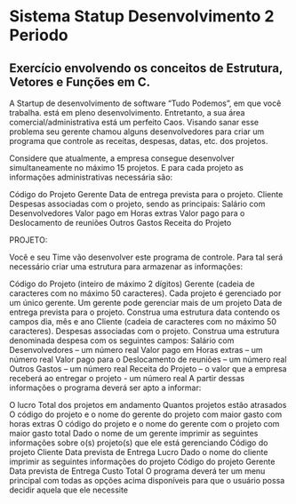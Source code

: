 # Sistema Statup Desenvolvimento 2 Periodo

## Exercício envolvendo os conceitos de Estrutura, Vetores e Funções em C.

A Startup de desenvolvimento de software “Tudo Podemos”, em que você trabalha. está em pleno desenvolvimento. Entretanto, a sua área comercial/administrativa está um perfeito Caos. Visando sanar esse problema seu gerente chamou alguns desenvolvedores para criar um programa que controle as receitas, despesas, datas, etc. dos projetos.

Considere que atualmente, a empresa consegue desenvolver simultaneamente no máximo 15 projetos. E para cada projeto as informações administrativas necessária são:

Código do Projeto
Gerente
Data de entrega prevista para o projeto.
Cliente
Despesas associadas com o projeto, sendo as principais:
Salário com Desenvolvedores
Valor pago em Horas extras
Valor pago para o Deslocamento de reuniões
Outros Gastos
Receita do Projeto

PROJETO:

Você e seu Time vão desenvolver este programa de controle. Para tal será necessário criar uma estrutura para armazenar as informações:

Código do Projeto (inteiro de máximo 2 dígitos)
Gerente (cadeia de caracteres com no máximo 50 caracteres). Cada projeto é gerenciado por um único gerente. Um gerente pode gerenciar mais de um projeto
Data de entrega prevista para o projeto. Construa uma estrutura data contendo os campos dia, mês e ano
Cliente (cadeia de caracteres com no máximo 50 caracteres).
Despesas associadas com o projeto. Construa uma estrutura denominada despesa com os seguintes campos:
Salário com Desenvolvedores – um número real
Valor pago em Horas extras – um número real
Valor pago para o Deslocamento de reuniões – um número real
Outros Gastos – um número real
Receita do Projeto – o valor que a empresa receberá ao entregar o projeto - um número real
A partir dessas informações o programa deverá ser apto a informar:

O lucro Total dos projetos em andamento
Quantos projetos estão atrasados
O código do projeto e o nome do gerente do projeto com maior gasto com horas extras
O código do projeto e o nome do gerente com o projeto com maior gasto total
Dado o nome de um gerente imprimir as seguintes informações sobre o(s) projeto(s) que ele está gerenciando
Código do projeto
Cliente
Data prevista de Entrega
Lucro
Dado o nome do cliente imprimir as seguintes informações do projeto
Código do projeto
Gerente
Data prevista de Entrega
Custo Total
O programa deverá ter um menu principal com todas as opções acima disponíveis para que o usuário possa decidir aquela que ele necessite
